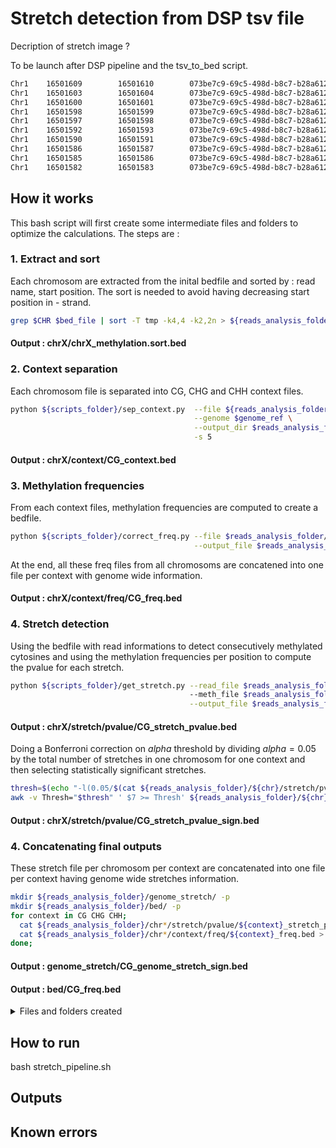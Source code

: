 # Stretch detection from DSP tsv file
Decription of stretch
image ?

To be launch after DSP pipeline and the tsv_to_bed script.


```bash
Chr1    16501609        16501610        073be7c9-69c5-498d-b8c7-b28a6124ca5c    -       0
Chr1    16501603        16501604        073be7c9-69c5-498d-b8c7-b28a6124ca5c    -       0
Chr1    16501600        16501601        073be7c9-69c5-498d-b8c7-b28a6124ca5c    -       0
Chr1    16501598        16501599        073be7c9-69c5-498d-b8c7-b28a6124ca5c    -       0
Chr1    16501597        16501598        073be7c9-69c5-498d-b8c7-b28a6124ca5c    -       0
Chr1    16501592        16501593        073be7c9-69c5-498d-b8c7-b28a6124ca5c    -       0
Chr1    16501590        16501591        073be7c9-69c5-498d-b8c7-b28a6124ca5c    -       0
Chr1    16501586        16501587        073be7c9-69c5-498d-b8c7-b28a6124ca5c    -       0
Chr1    16501585        16501586        073be7c9-69c5-498d-b8c7-b28a6124ca5c    -       0
Chr1    16501582        16501583        073be7c9-69c5-498d-b8c7-b28a6124ca5c    -       0
```
## How it works
This bash script will first create some intermediate files and folders to optimize the calculations. 
The steps are : 
### 1. Extract and sort
Each chromosom are extracted from the inital bedfile and sorted by : read name, start position. The sort is needed to avoid having decreasing start position in - strand.
```bash
grep $CHR $bed_file | sort -T tmp -k4,4 -k2,2n > ${reads_analysis_folder}/${chr}/${chr}_methylation.sort.bed
```
#### Output : chrX/chrX_methylation.sort.bed

### 2. Context separation
Each chromosom file is separated into CG, CHG and CHH context files. 
```bash
python ${scripts_folder}/sep_context.py  --file ${reads_analysis_folder}/${chr}/${chr}_methylation.sort.bed \
                                         --genome $genome_ref \
                                         --output_dir $reads_analysis_folder/${chr}/context \
                                         -s 5
```
#### Output : chrX/context/CG_context.bed

### 3. Methylation frequencies
From each context files, methylation frequencies are computed to create a bedfile.
```bash
python ${scripts_folder}/correct_freq.py --file $reads_analysis_folder/${chr}/context/${context}_context.bed \
                                         --output_file $reads_analysis_folder/${chr}/context/freq/${context}_freq.bed
```
At the end, all these freq files from all chromosoms are concatened into one file per context with genome wide information.
#### Output : chrX/context/freq/CG_freq.bed

### 4. Stretch detection
Using the bedfile with read informations to detect consecutively methylated cytosines and using the methylation frequencies per position to compute the pvalue for each stretch.
```bash
python ${scripts_folder}/get_stretch.py --read_file $reads_analysis_folder/${chr}/context/${context}_context.sort.bed \ 
                                        --meth_file $reads_analysis_folder/${chr}/context/freq/${context}_freq.bed \
                                        --output_file $reads_analysis_folder/${chr}/stretch/pvalue/${context}_stretch_pvalue.bed
```
#### Output : chrX/stretch/pvalue/CG_stretch_pvalue.bed

Doing a Bonferroni correction on $alpha$ threshold by dividing $alpha=0.05$ by the total number of stretches in one chromosom for one context and then selecting statistically significant stretches. 
```bash
thresh=$(echo "-l(0.05/$(cat ${reads_analysis_folder}/${chr}/stretch/pvalue/${context}_stretch_pvalue.bed  | wc -l)) / l(10)" | bc -l)
awk -v Thresh="$thresh" ' $7 >= Thresh' ${reads_analysis_folder}/${chr}/stretch/pvalue/${context}_stretch_pvalue.bed  > ${reads_analysis_folder}/${chr}/stretch/pvalue/${context}_stretch_pvalue_sign.bed

```
#### Output : chrX/stretch/pvalue/CG_stretch_pvalue_sign.bed


### 4. Concatenating final outputs
These stretch file per chromosom per context are concatenated into one file per context having genome wide stretches information.

```bash
mkdir ${reads_analysis_folder}/genome_stretch/ -p
mkdir ${reads_analysis_folder}/bed/ -p
for context in CG CHG CHH;
  cat ${reads_analysis_folder}/chr*/stretch/pvalue/${context}_stretch_pvalue_sign.bed > ${reads_analysis_folder}/genome_stretch/${context}_genome_stretch_sign.bed
  cat ${reads_analysis_folder}/chr*/context/freq/${context}_freq.bed > ${reads_analysis_folder}/bed/${context}_freq.bed 
done;
```
#### Output : genome_stretch/CG_genome_stretch_sign.bed
#### Output : bed/CG_freq.bed



<details>
  <summary>Files and folders created</summary>
  
```bash

reads_analysis/

├── chr1
│   ├── chr1_methylation.sort.bed
│   ├── context
│   │   ├── CG_context.bed
│   │   ├── CHG_context.bed
│   │   ├── CHH_context.bed
│   │   └── freq
│   │       ├── CG_freq.bed
│   │       ├── CHG_freq.bed
│   │       └── CHH_freq.bed
│   ├── stretch
│   │   └── pvalue
│   │       ├── CG_stretch_pvalue.bed
│   │       ├── CG_stretch_pvalue_sign.bed
│   │       ├── CHG_stretch_pvalue.bed
│   │       ├── CHG_stretch_pvalue_sign.bed
│   │       ├── CHH_stretch_pvalue.bed
│   │       └── CHH_stretch_pvalue_sign.bed
├── chr2
│   ├── chr2_methylation.sort.bed
│   ├── context
│   │   ├── CG_context.bed
│   │   ├── CHG_context.bed
│   │   ├── CHH_context.bed
│   │   └── freq
│   │       ├── CG_freq.bed
│   │       ├── CHG_freq.bed
│   │       └── CHH_freq.bed
│   └── stretch
│       └── pvalue
│           ├── CG_stretch_pvalue.bed
│           ├── CG_stretch_pvalue_sign.bed
│           ├── CHG_stretch_pvalue.bed
│           ├── CHG_stretch_pvalue_sign.bed
│           ├── CHH_stretch_pvalue.bed
│           └── CHH_stretch_pvalue_sign.bed
├── chr3
│   ├── chr3_methylation.sort.bed
│   ├── context
│   │   ├── CG_context.bed
│   │   ├── CHG_context.bed
│   │   ├── CHH_context.bed
│   │   └── freq
│   │       ├── CG_freq.bed
│   │       ├── CHG_freq.bed
│   │       └── CHH_freq.bed
│   └── stretch
│       └── pvalue
│           ├── CG_stretch_pvalue.bed
│           ├── CG_stretch_pvalue_sign.bed
│           ├── CHG_stretch_pvalue.bed
│           ├── CHG_stretch_pvalue_sign.bed
│           ├── CHH_stretch_pvalue.bed
│           └── CHH_stretch_pvalue_sign.bed
├── chr4
│   ├── chr4_methylation.sort.bed
│   ├── context
│   │   ├── CG_context.bed
│   │   ├── CHG_context.bed
│   │   ├── CHH_context.bed
│   │   └── freq
│   │       ├── CG_freq.bed
│   │       ├── CHG_freq.bed
│   │       └── CHH_freq.bed
│   └── stretch
│       └── pvalue
│           ├── CG_stretch_pvalue.bed
│           ├── CG_stretch_pvalue_sign.bed
│           ├── CHG_stretch_pvalue.bed
│           ├── CHG_stretch_pvalue_sign.bed
│           ├── CHH_stretch_pvalue.bed
│           └── CHH_stretch_pvalue_sign.bed
├── chr5
│   ├── chr5_methylation.sort.bed
│   ├── context
│   │   ├── CG_context.bed
│   │   ├── CHG_context.bed
│   │   ├── CHH_context.bed
│   │   └── freq
│   │       ├── CG_freq.bed
│   │       ├── CHG_freq.bed
│   │       └── CHH_freq.bed
│   └── stretch
│       └── pvalue
│           ├── CG_stretch_pvalue.bed
│           ├── CG_stretch_pvalue_sign.bed
│           ├── CHG_stretch_pvalue.bed
│           ├── CHG_stretch_pvalue_sign.bed
│           ├── CHH_stretch_pvalue.bed
│           └── CHH_stretch_pvalue_sign.bed
├── genome_stretch
│   ├── CG_genome_stretch_sign.bed
│   ├── CHG_genome_stretch_sign.bed
│   └── CHH_genome_stretch_sign.bed
├── bed
│   ├── CG_freq.bed
│   ├── CHG_freq.bed
│   └── CHH_freq.bed
```
  
</details>

## How to run
bash stretch_pipeline.sh
## Outputs
## Known errors
